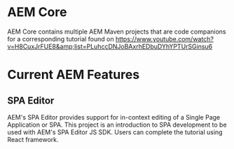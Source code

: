 # AEM Core
AEM Core contains multiple AEM Maven projects that are code companions for a corresponding tutorial found on https://www.youtube.com/watch?v=H8CuxJrFUE8&amp;list=PLuhccDNJoBAxrhEDbuDYhYPTUrSGinsu6

# Current AEM Features

## SPA Editor
AEM's SPA Editor provides support for in-context editing of a Single Page Application or SPA. This project is an introduction to SPA development to be used with AEM's SPA Editor JS SDK. Users can complete the tutorial using React framework.
